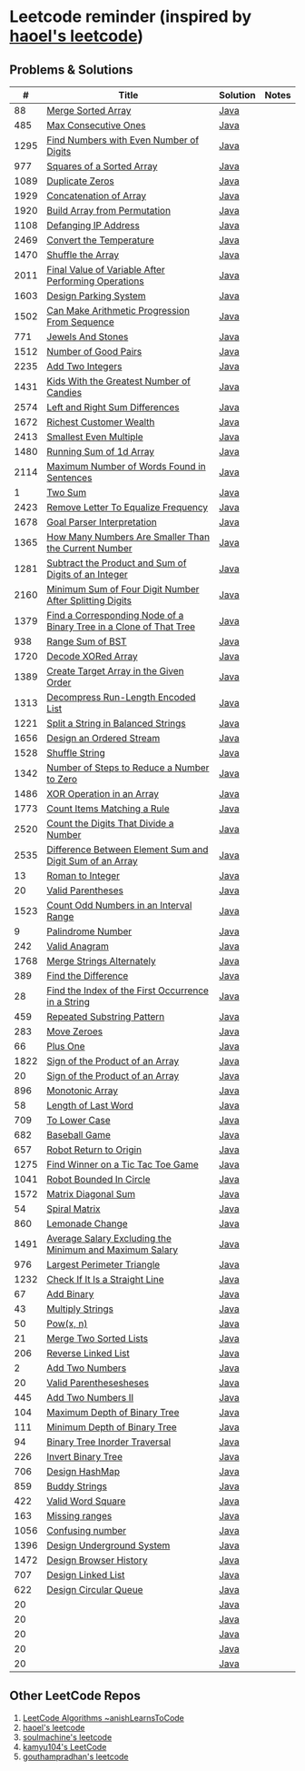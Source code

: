 # Leetcode reminder (inspired by [haoel's leetcode](https://github.com/haoel/leetcode))

## Problems & Solutions

| #    | Title                                                                                                                                                                   | Solution                                                                                                              | Notes |
|------|-------------------------------------------------------------------------------------------------------------------------------------------------------------------------|-----------------------------------------------------------------------------------------------------------------------|-------|
| 88   | [Merge Sorted Array](https://leetcode.com/problems/merge-sorted-array)                                                                                                  | [Java](https://github.com/vlsidlyarevich/leetcode/java/88_Merge_Sorted_Array.java)                                    |
| 485  | [Max Consecutive Ones](https://leetcode.com/problems/max-consecutive-ones/)                                                                                             | [Java](https://github.com/vlsidlyarevich/leetcode/java/485_Max_Consecutive_Ones.java)                                 |
| 1295 | [Find Numbers with Even Number of Digits](https://leetcode.com/problems/find-numbers-with-even-number-of-digits/)                                                       | [Java](https://github.com/vlsidlyarevich/leetcode/java/1295_Find_Numbers_With_Even_Number_Of_Digits.java)             |
| 977  | [Squares of a Sorted Array](https://leetcode.com/problems/squares-of-a-sorted-array/)                                                                                   | [Java](https://github.com/vlsidlyarevich/leetcode/java/977_Squares_of_a_Sorted_Array.java)                            |
| 1089 | [Duplicate Zeros](https://leetcode.com/problems/duplicate-zeros/)                                                                                                       | [Java](https://github.com/vlsidlyarevich/leetcode/java/1089_Duplicate_Zeros.java)                                     |
| 1929 | [Concatenation of Array](https://leetcode.com/problems/concatenation-of-array/)                                                                                         | [Java](https://github.com/vlsidlyarevich/leetcode/java/1929_Concatenation_of_Array.java)                              |
| 1920 | [Build Array from Permutation](https://leetcode.com/problems/build-array-from-permutation/)                                                                             | [Java](https://github.com/vlsidlyarevich/leetcode/java/1920_Build_Array_From_Permutation.java)                        |
| 1108 | [Defanging IP Address](https://leetcode.com/problems/defanging-an-ip-address/)                                                                                          | [Java](https://github.com/vlsidlyarevich/leetcode/java/1108_Defanging_IP_Address.java)                                |
| 2469 | [Convert the Temperature](https://leetcode.com/problems/convert-the-temperature/)                                                                                       | [Java](https://github.com/vlsidlyarevich/leetcode/java/2469_Convert_The_Temperature.java)                             |
| 1470 | [Shuffle the Array](https://leetcode.com/problems/shuffle-the-array/)                                                                                                   | [Java](https://github.com/vlsidlyarevich/leetcode/java/1470_Shuffle_The_Array.java)                                   |
| 2011 | [Final Value of Variable After Performing Operations](https://leetcode.com/problems/final-value-of-variable-after-performing-operations/)                               | [Java](https://github.com/vlsidlyarevich/leetcode/java/2011_Final_Value_Of_Variable_After_Performing_Operations.java) |
| 1603 | [Design Parking System](https://leetcode.com/problems/design-parking-system/)                                                                                           | [Java](https://github.com/vlsidlyarevich/leetcode/java/1603_Design_Parking_System.java)                               |
| 1502 | [Can Make Arithmetic Progression From Sequence](https://leetcode.com/problems/can-make-arithmetic-progression-from-sequence/description/)                               | [Java](https://github.com/vlsidlyarevich/leetcode/java/1502_Can_Make_Arithmetic_Progression_From_Sequences.java)      |
| 771  | [Jewels And Stones](https://leetcode.com/problems/jewels-and-stones/)                                                                                                   | [Java](https://github.com/vlsidlyarevich/leetcode/java/771_Jewels_And_Stones.java.java)                               |
| 1512 | [Number of Good Pairs](https://leetcode.com/problems/number-of-good-pairs/)                                                                                             | [Java](https://github.com/vlsidlyarevich/leetcode/java/1512_Number_Of_Good_Pairs.java.java)                           |
| 2235 | [Add Two Integers](https://leetcode.com/problems/add-two-integers/)                                                                                                     | [Java](https://github.com/vlsidlyarevich/leetcode/java/2235_Add_Two_Integers.java)                                    |
| 1431 | [Kids With the Greatest Number of Candies](https://leetcode.com/problems/kids-with-the-greatest-number-of-candies/)                                                     | [Java](https://github.com/vlsidlyarevich/leetcode/java/1431_Kids_With_The_Greatest_Number_Of_Candies.java)            |
| 2574 | [Left and Right Sum Differences](https://leetcode.com/problems/left-and-right-sum-differences/)                                                                         | [Java](https://github.com/vlsidlyarevich/leetcode/java/2574_Left_And_Right_Sum_Differences.java)                      |
| 1672 | [Richest Customer Wealth](https://leetcode.com/problems/richest-customer-wealth/)                                                                                       | [Java](https://github.com/vlsidlyarevich/leetcode/java/.java)                                                         |
| 2413 | [Smallest Even Multiple](https://leetcode.com/problems/smallest-even-multiple/)                                                                                         | [Java](https://github.com/vlsidlyarevich/leetcode/java/.java)                                                         |
| 1480 | [Running Sum of 1d Array](https://leetcode.com/problems/running-sum-of-1d-array/)                                                                                       | [Java](https://github.com/vlsidlyarevich/leetcode/java/.java)                                                         |
| 2114 | [Maximum Number of Words Found in Sentences](https://leetcode.com/problems/maximum-number-of-words-found-in-sentences/)                                                 | [Java](https://github.com/vlsidlyarevich/leetcode/java/.java)                                                         |
| 1    | [Two Sum](https://leetcode.com/problems/two-sum/)                                                                                                                       | [Java](https://github.com/vlsidlyarevich/leetcode/java/.java)                                                         |
| 2423 | [Remove Letter To Equalize Frequency](https://leetcode.com/problems/remove-letter-to-equalize-frequency/)                                                               | [Java](https://github.com/vlsidlyarevich/leetcode/java/.java)                                                         |
| 1678 | [Goal Parser Interpretation](https://leetcode.com/problems/goal-parser-interpretation/)                                                                                 | [Java](https://github.com/vlsidlyarevich/leetcode/java/.java)                                                         |
| 1365 | [How Many Numbers Are Smaller Than the Current Number](https://leetcode.com/problems/how-many-numbers-are-smaller-than-the-current-number/description/)                 | [Java](https://github.com/vlsidlyarevich/leetcode/java/.java)                                                         |
| 1281 | [Subtract the Product and Sum of Digits of an Integer](https://leetcode.com/problems/subtract-the-product-and-sum-of-digits-of-an-integer/)                             | [Java](https://github.com/vlsidlyarevich/leetcode/java/.java)                                                         |
| 2160 | [Minimum Sum of Four Digit Number After Splitting Digits](https://leetcode.com/problems/minimum-sum-of-four-digit-number-after-splitting-digits/)                       | [Java](https://github.com/vlsidlyarevich/leetcode/java/.java)                                                         |
| 1379 | [Find a Corresponding Node of a Binary Tree in a Clone of That Tree](https://leetcode.com/problems/find-a-corresponding-node-of-a-binary-tree-in-a-clone-of-that-tree/) | [Java](https://github.com/vlsidlyarevich/leetcode/java/.java)                                                         |
| 938  | [Range Sum of BST](https://leetcode.com/problems/range-sum-of-bst/)                                                                                                     | [Java](https://github.com/vlsidlyarevich/leetcode/java/.java)                                                         |
| 1720 | [Decode XORed Array](https://leetcode.com/problems/decode-xored-array/)                                                                                                 | [Java](https://github.com/vlsidlyarevich/leetcode/java/.java)                                                         |
| 1389 | [Create Target Array in the Given Order](https://leetcode.com/problems/create-target-array-in-the-given-order/)                                                         | [Java](https://github.com/vlsidlyarevich/leetcode/java/.java)                                                         |
| 1313 | [Decompress Run-Length Encoded List](https://leetcode.com/problems/decompress-run-length-encoded-list/)                                                                 | [Java](https://github.com/vlsidlyarevich/leetcode/java/.java)                                                         |
| 1221 | [Split a String in Balanced Strings](https://leetcode.com/problems/split-a-string-in-balanced-strings/)                                                                 | [Java](https://github.com/vlsidlyarevich/leetcode/java/.java)                                                         |
| 1656 | [Design an Ordered Stream](https://leetcode.com/problems/design-an-ordered-stream/)                                                                                     | [Java](https://github.com/vlsidlyarevich/leetcode/java/.java)                                                         |
| 1528 | [Shuffle String](https://leetcode.com/problems/shuffle-string/)                                                                                                         | [Java](https://github.com/vlsidlyarevich/leetcode/java/.java)                                                         |
| 1342 | [Number of Steps to Reduce a Number to Zero](https://leetcode.com/problems/number-of-steps-to-reduce-a-number-to-zero/)                                                 | [Java](https://github.com/vlsidlyarevich/leetcode/java/.java)                                                         |
| 1486 | [XOR Operation in an Array](https://leetcode.com/problems/xor-operation-in-an-array/)                                                                                   | [Java](https://github.com/vlsidlyarevich/leetcode/java/.java)                                                         |
| 1773 | [Count Items Matching a Rule](https://leetcode.com/problems/count-items-matching-a-rule/)                                                                               | [Java](https://github.com/vlsidlyarevich/leetcode/java/.java)                                                         |
| 2520 | [Count the Digits That Divide a Number](https://leetcode.com/problems/count-the-digits-that-divide-a-number/)                                                           | [Java](https://github.com/vlsidlyarevich/leetcode/java/.java)                                                         |
| 2535 | [Difference Between Element Sum and Digit Sum of an Array](https://leetcode.com/problems/difference-between-element-sum-and-digit-sum-of-an-array/)                     | [Java](https://github.com/vlsidlyarevich/leetcode/java/.java)                                                         |
| 13   | [Roman to Integer](https://leetcode.com/problems/roman-to-integer/)                                                                                                     | [Java](https://github.com/vlsidlyarevich/leetcode/java/.java)                                                         |
| 20   | [Valid Parentheses](https://leetcode.com/problems/valid-parentheses/)                                                                                                   | [Java](https://github.com/vlsidlyarevich/leetcode/java/.java)                                                         |
| 1523 | [Count Odd Numbers in an Interval Range](https://leetcode.com/problems/count-odd-numbers-in-an-interval-range/)                                                         | [Java](https://github.com/vlsidlyarevich/leetcode/java/.java)                                                         |
| 9    | [Palindrome Number](https://leetcode.com/problems/palindrome-number/)                                                                                                   | [Java](https://github.com/vlsidlyarevich/leetcode/java/.java)                                                         |
| 242  | [Valid Anagram](https://leetcode.com/problems/valid-anagram/)                                                                                                           | [Java](https://github.com/vlsidlyarevich/leetcode/java/.java)                                                         |
| 1768 | [Merge Strings Alternately](https://leetcode.com/problems/merge-strings-alternately/?envType=study-plan-v2&envId=programming-skills)                                    | [Java](https://github.com/vlsidlyarevich/leetcode/java/.java)                                                         |
| 389  | [Find the Difference](https://leetcode.com/problems/find-the-difference/?envType=study-plan-v2&envId=programming-skills)                                                | [Java](https://github.com/vlsidlyarevich/leetcode/java/.java)                                                         |
| 28   | [Find the Index of the First Occurrence in a String](https://leetcode.com/problems/find-the-index-of-the-first-occurrence-in-a-string)                                  | [Java](https://github.com/vlsidlyarevich/leetcode/java/.java)                                                         |
| 459  | [Repeated Substring Pattern](https://leetcode.com/problems/repeated-substring-pattern)                                                                                  | [Java](https://github.com/vlsidlyarevich/leetcode/java/.java)                                                         |
| 283  | [Move Zeroes](https://leetcode.com/problems/move-zeroes)                                                                                                                | [Java](https://github.com/vlsidlyarevich/leetcode/java/.java)                                                         |
| 66   | [Plus One](https://leetcode.com/problems/plus-one/)                                                                                                                     | [Java](https://github.com/vlsidlyarevich/leetcode/java/.java)                                                         |
| 1822 | [Sign of the Product of an Array](https://leetcode.com/problems/sign-of-the-product-of-an-array)                                                                        | [Java](https://github.com/vlsidlyarevich/leetcode/java/.java)                                                         |
| 20   | [Sign of the Product of an Array](https://leetcode.com/problems/valid-parentheses/)                                                                                     | [Java](https://github.com/vlsidlyarevich/leetcode/java/.java)                                                         |
| 896  | [Monotonic Array](https://leetcode.com/problems/monotonic-array)                                                                                                        | [Java](https://github.com/vlsidlyarevich/leetcode/java/.java)                                                         |
| 58   | [Length of Last Word](https://leetcode.com/problems/length-of-last-word)                                                                                                | [Java](https://github.com/vlsidlyarevich/leetcode/java/.java)                                                         |
| 709  | [To Lower Case](https://leetcode.com/problems/to-lower-case)                                                                                                            | [Java](https://github.com/vlsidlyarevich/leetcode/java/.java)                                                         |
| 682  | [Baseball Game](https://leetcode.com/problems/baseball-game)                                                                                                            | [Java](https://github.com/vlsidlyarevich/leetcode/java/.java)                                                         |
| 657  | [Robot Return to Origin](https://leetcode.com/problems/robot-return-to-origin)                                                                                          | [Java](https://github.com/vlsidlyarevich/leetcode/java/.java)                                                         |
| 1275 | [Find Winner on a Tic Tac Toe Game](https://leetcode.com/problems/find-winner-on-a-tic-tac-toe-game/)                                                                   | [Java](https://github.com/vlsidlyarevich/leetcode/java/.java)                                                         |
| 1041 | [Robot Bounded In Circle](https://leetcode.com/problems/robot-bounded-in-circle)                                                                                        | [Java](https://github.com/vlsidlyarevich/leetcode/java/.java)                                                         |
| 1572 | [Matrix Diagonal Sum](https://leetcode.com/problems/matrix-diagonal-sum/)                                                                                               | [Java](https://github.com/vlsidlyarevich/leetcode/java/.java)                                                         |
| 54   | [Spiral Matrix](https://leetcode.com/problems/spiral-matrix/)                                                                                                           | [Java](https://github.com/vlsidlyarevich/leetcode/java/.java)                                                         |
| 860  | [Lemonade Change](https://leetcode.com/problems/lemonade-change)                                                                                                        | [Java](https://github.com/vlsidlyarevich/leetcode/java/.java)                                                         |
| 1491 | [Average Salary Excluding the Minimum and Maximum Salary](https://leetcode.com/problems/average-salary-excluding-the-minimum-and-maximum-salary/)                       | [Java](https://github.com/vlsidlyarevich/leetcode/java/.java)                                                         |
| 976  | [Largest Perimeter Triangle](https://leetcode.com/problems/largest-perimeter-triangle/)                                                                                 | [Java](https://github.com/vlsidlyarevich/leetcode/java/.java)                                                         |
| 1232 | [Check If It Is a Straight Line](https://leetcode.com/problems/check-if-it-is-a-straight-line/)                                                                         | [Java](https://github.com/vlsidlyarevich/leetcode/java/.java)                                                         |
| 67   | [Add Binary](https://leetcode.com/problems/add-binary/)                                                                                                                 | [Java](https://github.com/vlsidlyarevich/leetcode/java/.java)                                                         |
| 43   | [Multiply Strings](https://leetcode.com/problems/multiply-strings/)                                                                                                     | [Java](https://github.com/vlsidlyarevich/leetcode/java/.java)                                                         |
| 50   | [Pow(x, n)](https://leetcode.com/problems/powx-n)                                                                                                                       | [Java](https://github.com/vlsidlyarevich/leetcode/java/.java)                                                         |
| 21   | [Merge Two Sorted Lists](https://leetcode.com/problems/valid-parentheses/)                                                                                              | [Java](https://github.com/vlsidlyarevich/leetcode/java/.java)                                                         |
| 206  | [Reverse Linked List](https://leetcode.com/problems/reverse-linked-list/)                                                                                               | [Java](https://github.com/vlsidlyarevich/leetcode/java/.java)                                                         |
| 2    | [Add Two Numbers](https://leetcode.com/problems/add-two-numbers/)                                                                                                       | [Java](https://github.com/vlsidlyarevich/leetcode/java/.java)                                                         |
| 20   | [Valid Parenthesesheses](https://leetcode.com/problems/add-two-numbers-ii/)                                                                                             | [Java](https://github.com/vlsidlyarevich/leetcode/java/.java)                                                         |
| 445  | [Add Two Numbers II](https://leetcode.com/problems/valid-parentheses/)                                                                                                  | [Java](https://github.com/vlsidlyarevich/leetcode/java/.java)                                                         |
| 104  | [Maximum Depth of Binary Tree](https://leetcode.com/problems/maximum-depth-of-binary-tree)                                                                              | [Java](https://github.com/vlsidlyarevich/leetcode/java/.java)                                                         |
| 111  | [Minimum Depth of Binary Tree](https://leetcode.com/problems/minimum-depth-of-binary-tree)                                                                              | [Java](https://github.com/vlsidlyarevich/leetcode/java/.java)                                                         |
| 94   | [Binary Tree Inorder Traversal](https://leetcode.com/problems/binary-tree-inorder-traversal)                                                                            | [Java](https://github.com/vlsidlyarevich/leetcode/java/.java)                                                         |
| 226  | [Invert Binary Tree](https://leetcode.com/problems/invert-binary-tree/)                                                                                                 | [Java](https://github.com/vlsidlyarevich/leetcode/java/.java)                                                         |
| 706  | [Design HashMap](https://leetcode.com/problems/design-hashmap)                                                                                                          | [Java](https://github.com/vlsidlyarevich/leetcode/java/.java)                                                         |
| 859  | [Buddy Strings](https://leetcode.com/problems/buddy-strings)                                                                                                            | [Java](https://github.com/vlsidlyarevich/leetcode/java/.java)                                                         |
| 422  | [Valid Word Square](https://leetcode.com/problems/valid-word-square/)                                                                                                   | [Java](https://github.com/vlsidlyarevich/leetcode/java/.java)                                                         |
| 163  | [Missing ranges](https://leetcode.com/problems/missing-ranges)                                                                                                          | [Java](https://github.com/vlsidlyarevich/leetcode/java/.java)                                                         |
| 1056 | [Confusing number](https://leetcode.com/problems/confusing-number)                                                                                                      | [Java](https://github.com/vlsidlyarevich/leetcode/java/.java)                                                         |
| 1396 | [Design Underground System](https://leetcode.com/problems/design-underground-system)                                                                                    | [Java](https://github.com/vlsidlyarevich/leetcode/java/.java)                                                         |
| 1472 | [Design Browser History](https://leetcode.com/problems/valid-parentheses/)                                                                                              | [Java](https://github.com/vlsidlyarevich/leetcode/java/.java)                                                         |
| 707  | [Design Linked List](https://leetcode.com/problems/valid-parentheses/)                                                                                                  | [Java](https://github.com/vlsidlyarevich/leetcode/java/.java)                                                         |
| 622  | [Design Circular Queue](https://leetcode.com/problems/design-circular-queue/)                                                                                           | [Java](https://github.com/vlsidlyarevich/leetcode/java/.java)                                                         |
| 20   | []()                                                                                                                                                                    | [Java](https://github.com/vlsidlyarevich/leetcode/java/.java)                                                         |
| 20   | []()                                                                                                                                                                    | [Java](https://github.com/vlsidlyarevich/leetcode/java/.java)                                                         |
| 20   | []()                                                                                                                                                                    | [Java](https://github.com/vlsidlyarevich/leetcode/java/.java)                                                         |
| 20   | []()                                                                                                                                                                    | [Java](https://github.com/vlsidlyarevich/leetcode/java/.java)                                                         |
| 20   | []()                                                                                                                                                                    | [Java](https://github.com/vlsidlyarevich/leetcode/java/.java)                                                         |

## Other LeetCode Repos

1. [LeetCode Algorithms ~anishLearnsToCode](https://github.com/anishLearnsToCode/leetcode-algorithms)
1. [haoel's leetcode](https://github.com/haoel/leetcode)
1. [soulmachine's leetcode](https://github.com/soulmachine/leetcode)
1. [kamyu104's LeetCode](https://github.com/kamyu104/LeetCode)
1. [gouthampradhan's leetcode](https://github.com/gouthampradhan/leetcode)
